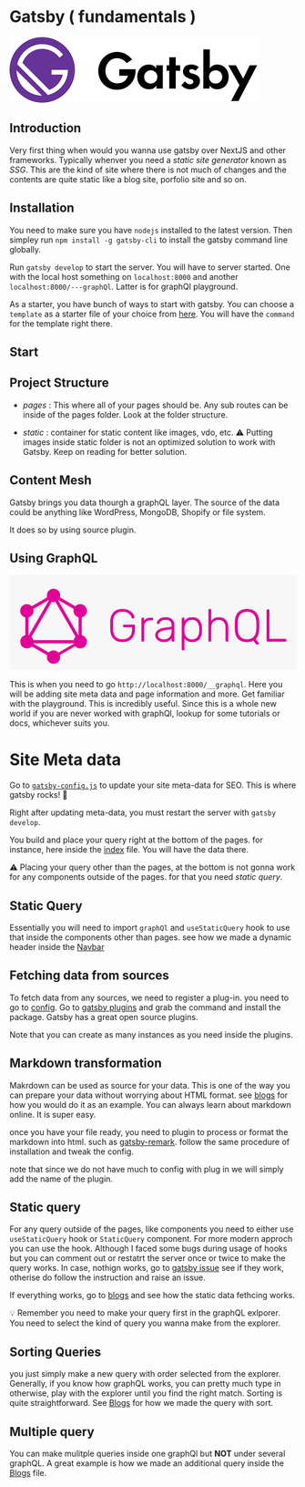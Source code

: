 # Gatsby ( fundamentals )

![Gatsbyimage](/static/Gatsby%20logo.png)

## Introduction

Very first thing when would you wanna use gatsby over NextJS and other frameworks. Typically whenver you need a _static site generator_ known as _SSG_. This are the kind of site where there is not much of changes and the contents are quite static like a blog site, porfolio site and so on.

## Installation

You need to make sure you have `nodejs` installed to the latest version. Then simpley run `npm install -g gatsby-cli` to install the gatsby command line globally.

Run `gatsby develop` to start the server. You will have to server started. One with the local host something on `localhost:8000` and another `localhost:8000/---graphQl`. Latter is for graphQl playground.

As a starter, you have bunch of ways to start with gatsby. You can choose a `template` as a starter file of your choice from [here](https://www.gatsbyjs.com/starters/). You will have the `command` for the template right there.

## Start

## Project Structure

- _pages_ : This where all of your pages should be. Any sub routes can be inside of the pages folder. Look at the folder structure.

- _static_ : container for static content like images, vdo, etc.
  ⚠️ Putting images inside static folder is not an optimized solution to work with Gatsby. Keep on reading for better solution.

## Content Mesh

Gatsby brings you data thourgh a graphQL layer. The source of the data could be anything like WordPress, MongoDB, Shopify or file system.

It does so by using source plugin.

## Using GraphQL

![graphQlLogo](static/gqlogo.png)

This is when you need to go `http://localhost:8000/__graphql`. Here you will be adding site meta data and page information and more. Get familiar with the playground. This is incredibly useful. Since this is a whole new world if you are never worked with graphQl, lookup for some tutorials or docs, whichever suits you.

# Site Meta data

Go to [`gatsby-config.js`](gatsby-config.js) to update your site meta-data for SEO. This is where gatsby rocks! 🤘

Right after updating meta-data, you must restart the server with `gatsby develop`.

You build and place your query right at the bottom of the pages. for instance, here inside the [index](src/pages/index.js) file. You will have the data there.

⚠️ Placing your query other than the pages, at the bottom is not gonna work for any components outside of the pages. for that you need _static query_.

## Static Query

Essentially you will need to import `graphQl` and `useStaticQuery` hook to use that inside the components other than pages. see how we made a dynamic header inside the [Navbar](src/components/NavBar.js)

## Fetching data from sources

To fetch data from any sources, we need to register a plug-in.
you need to go to [config](gatsby-config.js). Go to [gatsby plugins](https://www.gatsbyjs.com/plugins/gatsby-source-filesystem) and grab the command and install the package. Gatsby has a great open source plugins.

Note that you can create as many instances as you need inside the plugins.

## Markdown transformation

Makrdown can be used as source for your data.
This is one of the way you can prepare your data without worrying about HTML format. see [blogs](src/blogs/blogs.md) for how you would do it as an example. You can always learn about markdown online. It is super easy.

once you have your file ready, you need to plugin to process or format the markdown into html. such as [gatsby-remark](https://www.gatsbyjs.com/plugins/gatsby-transformer-remark/). follow the same procedure of installation and tweak the config.

note that since we do not have much to config with plug in we will simply add the name of the plugin.

## Static query

For any query outside of the pages, like components you need to either use `useStaticQuery` hook or `StaticQuery` component. For more modern approch you can use the hook. Although I faced some bugs during usage of hooks but you can comment out or restatrt the server once or twice to make the query works. In case, nothign works, go to [gatsby issue](https://github.com/gatsbyjs/gatsby/issues/24902) see if they work, otherise do follow the instruction and raise an issue.

If everything works, go to [blogs](src/pages/blogs.js) and see how the static data fethcing works.

💡 Remember you need to make your query first in the graphQL exlporer. You need to select the kind of query you wanna make from the explorer.

## Sorting Queries

you just simply make a new query with order selected from the explorer. Generally, if you know how graphQL works, you can pretty much type in otherwise, play with the explorer until you find the right match. Sorting is quite straightforward. See [Blogs](src/pages/blogs.js) for how we made the query with sort.

## Multiple query

You can make mulitple queries inside one graphQl but **NOT** under several graphQL. A great example is how we made an additional query inside the [Blogs](src/pages/blogs.js) file.
